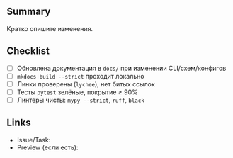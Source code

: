 ## Summary

Кратко опишите изменения.

## Checklist

- [ ] Обновлена документация в `docs/` при изменении CLI/схем/конфигов
- [ ] `mkdocs build --strict` проходит локально
- [ ] Линки проверены (`lychee`), нет битых ссылок
- [ ] Тесты `pytest` зелёные, покрытие ≥ 90%
- [ ] Линтеры чисты: `mypy --strict`, `ruff`, `black`

## Links

- Issue/Task: 
- Preview (если есть):
